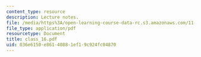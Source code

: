 ```yaml
---
content_type: resource
description: Lecture notes.
file: /media/https%3A/open-learning-course-data-rc.s3.amazonaws.com/11-439-revitalizing-urban-main-streets-mission-hill-egleston-square-boston-spring-2003/036e6150e86140881ef19c924fc04870_class_16.pdf
file_type: application/pdf
resourcetype: Document
title: class_16.pdf
uid: 036e6150-e861-4088-1ef1-9c924fc04870
---
```

